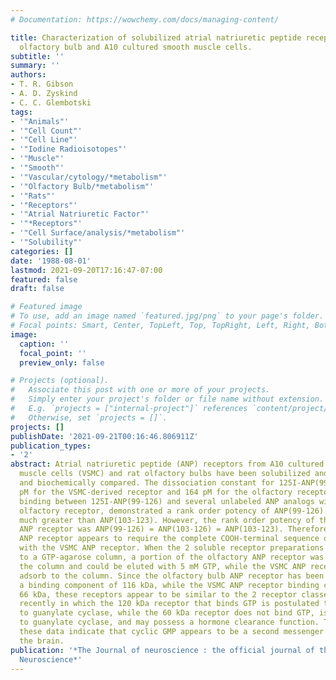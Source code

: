 ```yaml
---
# Documentation: https://wowchemy.com/docs/managing-content/

title: Characterization of solubilized atrial natriuretic peptide receptors from rat
  olfactory bulb and A10 cultured smooth muscle cells.
subtitle: ''
summary: ''
authors:
- T. R. Gibson
- A. D. Zyskind
- C. C. Glembotski
tags:
- '"Animals"'
- '"Cell Count"'
- '"Cell Line"'
- '"Iodine Radioisotopes"'
- '"Muscle"'
- '"Smooth"'
- '"Vascular/cytology/*metabolism"'
- '"Olfactory Bulb/*metabolism"'
- '"Rats"'
- '"Receptors"'
- '"Atrial Natriuretic Factor"'
- '"*Receptors"'
- '"Cell Surface/analysis/*metabolism"'
- '"Solubility"'
categories: []
date: '1988-08-01'
lastmod: 2021-09-20T17:16:47-07:00
featured: false
draft: false

# Featured image
# To use, add an image named `featured.jpg/png` to your page's folder.
# Focal points: Smart, Center, TopLeft, Top, TopRight, Left, Right, BottomLeft, Bottom, BottomRight.
image:
  caption: ''
  focal_point: ''
  preview_only: false

# Projects (optional).
#   Associate this post with one or more of your projects.
#   Simply enter your project's folder or file name without extension.
#   E.g. `projects = ["internal-project"]` references `content/project/deep-learning/index.md`.
#   Otherwise, set `projects = []`.
projects: []
publishDate: '2021-09-21T00:16:46.806911Z'
publication_types:
- '2'
abstract: Atrial natriuretic peptide (ANP) receptors from A10 cultured vascular smooth
  muscle cells (VSMC) and rat olfactory bulbs have been solubilized and then pharmacologically
  and biochemically compared. The dissociation constant for 125I-ANP(99-126) was 12.7
  pM for the VSMC-derived receptor and 164 pM for the olfactory receptor. Competition
  binding between 125I-ANP(99-126) and several unlabeled ANP analogs with the soluble
  olfactory receptor, demonstrated a rank order potency of ANP(99-126) = ANP(103-126)
  much greater than ANP(103-123). However, the rank order potency of the soluble VSMC
  ANP receptor was ANP(99-126) = ANP(103-126) = ANP(103-123). Therefore, the olfactory
  ANP receptor appears to require the complete COOH-terminal sequence of ANP as compared
  with the VSMC ANP receptor. When the 2 soluble receptor preparations were applied
  to a GTP-agarose column, a portion of the olfactory ANP receptor was retained on
  the column and could be eluted with 5 mM GTP, while the VSMC ANP receptor did not
  adsorb to the column. Since the olfactory bulb ANP receptor has been shown to contain
  a binding component of 116 kDa, while the VSMC ANP receptor binding component is
  66 kDa, these receptors appear to be similar to the 2 receptor classes described
  recently in which the 120 kDa receptor that binds GTP is postulated to be coupled
  to guanylate cyclase, while the 60 kDa receptor does not bind GTP, is not coupled
  to guanylate cyclase, and may possess a hormone clearance function. Taken together,
  these data indicate that cyclic GMP appears to be a second messenger for ANP in
  the brain.
publication: '*The Journal of neuroscience : the official journal of the Society for
  Neuroscience*'
---
```

